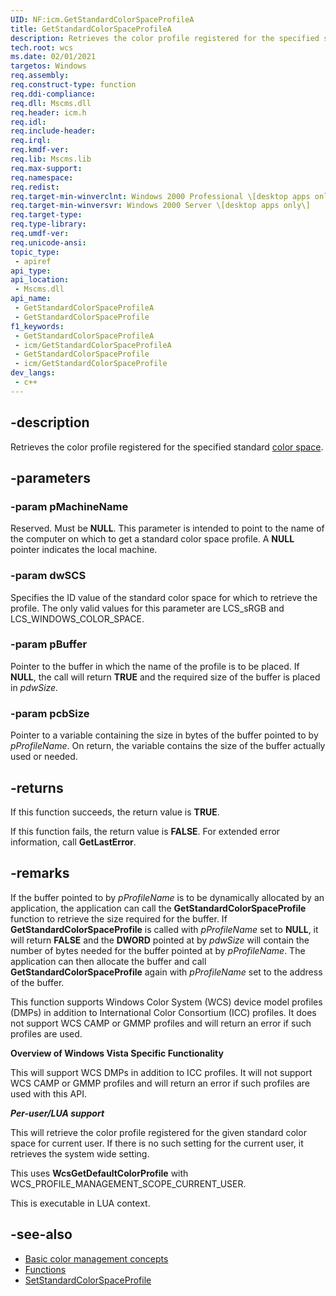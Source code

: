 ```yaml
---
UID: NF:icm.GetStandardColorSpaceProfileA
title: GetStandardColorSpaceProfileA
description: Retrieves the color profile registered for the specified standard [color space](c.md).
tech.root: wcs
ms.date: 02/01/2021
targetos: Windows
req.assembly: 
req.construct-type: function
req.ddi-compliance: 
req.dll: Mscms.dll
req.header: icm.h
req.idl: 
req.include-header: 
req.irql: 
req.kmdf-ver: 
req.lib: Mscms.lib
req.max-support: 
req.namespace: 
req.redist: 
req.target-min-winverclnt: Windows 2000 Professional \[desktop apps only\]
req.target-min-winversvr: Windows 2000 Server \[desktop apps only\]
req.target-type: 
req.type-library: 
req.umdf-ver: 
req.unicode-ansi: 
topic_type:
 - apiref
api_type:
api_location:
 - Mscms.dll
api_name:
 - GetStandardColorSpaceProfileA
 - GetStandardColorSpaceProfile
f1_keywords:
 - GetStandardColorSpaceProfileA
 - icm/GetStandardColorSpaceProfileA
 - GetStandardColorSpaceProfile
 - icm/GetStandardColorSpaceProfile
dev_langs:
 - c++
---
```


## -description

Retrieves the color profile registered for the specified standard [color space](/windows/win32/wcs/c#color-space).

## -parameters

### -param pMachineName

Reserved. Must be **NULL**. This parameter is intended to point to the name of the computer on which to get a standard color space profile. A **NULL** pointer indicates the local machine.

### -param dwSCS

Specifies the ID value of the standard color space for which to retrieve the profile. The only valid values for this parameter are LCS\_sRGB and LCS\_WINDOWS\_COLOR\_SPACE.

### -param pBuffer

Pointer to the buffer in which the name of the profile is to be placed. If **NULL**, the call will return **TRUE** and the required size of the buffer is placed in *pdwSize.*

### -param pcbSize

Pointer to a variable containing the size in bytes of the buffer pointed to by *pProfileName*. On return, the variable contains the size of the buffer actually used or needed.

## -returns

If this function succeeds, the return value is **TRUE**.

If this function fails, the return value is **FALSE**. For extended error information, call **GetLastError**.

## -remarks

If the buffer pointed to by *pProfileName* is to be dynamically allocated by an application, the application can call the **GetStandardColorSpaceProfile** function to retrieve the size required for the buffer. If **GetStandardColorSpaceProfile** is called with *pProfileName* set to **NULL**, it will return **FALSE** and the **DWORD** pointed at by *pdwSize* will contain the number of bytes needed for the buffer pointed at by *pProfileName*. The application can then allocate the buffer and call **GetStandardColorSpaceProfile** again with *pProfileName* set to the address of the buffer.

This function supports Windows Color System (WCS) device model profiles (DMPs) in addition to International Color Consortium (ICC) profiles. It does not support WCS CAMP or GMMP profiles and will return an error if such profiles are used.

**Overview of Windows Vista Specific Functionality**

This will support WCS DMPs in addition to ICC profiles. It will not support WCS CAMP or GMMP profiles and will return an error if such profiles are used with this API.

***Per-user/LUA support***

This will retrieve the color profile registered for the given standard color space for current user. If there is no such setting for the current user, it retrieves the system wide setting.

This uses **WcsGetDefaultColorProfile** with WCS\_PROFILE\_MANAGEMENT\_SCOPE\_CURRENT\_USER.

This is executable in LUA context.

## -see-also

* [Basic color management concepts](/windows/win32/wcs/basic-color-management-concepts)
* [Functions](/windows/win32/wcs/functions)
* [SetStandardColorSpaceProfile](/windows/win32/api/icm/nf-icm-setstandardcolorspaceprofilew)
